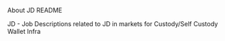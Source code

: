 
About JD README

JD - Job Descriptions related to JD in markets for Custody/Self Custody Wallet Infra